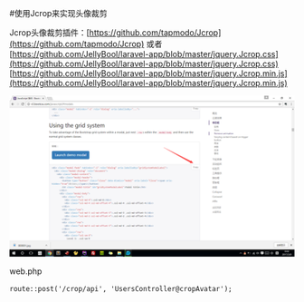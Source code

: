#使用Jcrop来实现头像裁剪

Jcrop头像裁剪插件：[https://github.com/tapmodo/Jcrop](https://github.com/tapmodo/Jcrop) 
或者
[https://github.com/JellyBool/laravel-app/blob/master/jquery.Jcrop.css](https://github.com/JellyBool/laravel-app/blob/master/jquery.Jcrop.css)  
[https://github.com/JellyBool/laravel-app/blob/master/jquery.Jcrop.min.js](https://github.com/JellyBool/laravel-app/blob/master/jquery.Jcrop.min.js)

![](image/screenshot_1488991946724.png)



web.php
```
route::post('/crop/api', 'UsersController@cropAvatar');
```
